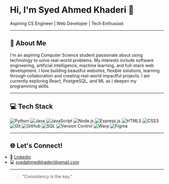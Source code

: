 <h1 align="left">Hi, I'm Syed Ahmed Khaderi &#128075</h1>
<p align="left">
  Aspiring CS Engineer | Web Developer | Tech Enthusiast
</p>

---

<h2>&#128204 About Me</h2>
<p>
I'm an aspiring Computer Science student passionate about using technology to solve real-world problems. My interests include software engineering, artificial intelligence, machine learning, and full-stack web development. I love building beautiful websites, flexible solutions, learning through collaboration and creating real-world impactful projects. I am currently exploring React, PostgreSQL, and ML as I deepen my programming skills.
</p>

---

<h2>&#128187 Tech Stack</h2>

![Python](https://img.shields.io/badge/-Python-3776AB?style=for-the-badge&logo=python&logoColor=white&logoWidth=30)
![Java](https://img.shields.io/badge/-Java-007396?style=for-the-badge&logo=java&logoColor=white&logoWidth=30)
![JavaScript](https://img.shields.io/badge/-JavaScript-F7DF1E?style=for-the-badge&logo=javascript&logoColor=000000&logoWidth=30)
![Node.js](https://img.shields.io/badge/-Node.js-339933?style=for-the-badge&logo=node.js&logoColor=white&logoWidth=30)
![Express.js](https://img.shields.io/badge/-Express.js-000000?style=for-the-badge&logo=express&logoColor=white&logoWidth=30)
![HTML5](https://img.shields.io/badge/-HTML5-E34F26?style=for-the-badge&logo=html5&logoColor=white&logoWidth=30)
![CSS3](https://img.shields.io/badge/-CSS3-1572B6?style=for-the-badge&logo=css3&logoColor=white&logoWidth=30)
![Git](https://img.shields.io/badge/-Git-F05032?style=for-the-badge&logo=git&logoColor=white&logoWidth=30)
![GitHub](https://img.shields.io/badge/-GitHub-181717?style=for-the-badge&logo=github&logoColor=white&logoWidth=30)
![SQL](https://img.shields.io/badge/-SQL-336791?style=for-the-badge&logo=postgresql&logoColor=white&logoWidth=30)
![Version Control](https://img.shields.io/badge/-Version%20Control-F05032?style=for-the-badge&logo=git&logoColor=white&logoWidth=30)
![Warp](https://img.shields.io/badge/-Warp-0A2342?style=for-the-badge&logo=rocket&logoColor=white&logoWidth=30)
![Figma](https://img.shields.io/badge/-Figma-F24E1E?style=for-the-badge&logo=figma&logoColor=white&logoWidth=30)




<!-- Add more as you learn them -->

---

<h2>&#127760 Let's Connect!</h2>

<ul style="line-height:1.2; margin:0; padding:0;">
  <li>&#128279; <a href="https://www.linkedin.com/in/syedahmedkhaderi/](https://www.linkedin.com/in/syed-ahmed-06b466389/">Linkedin</a></li>
  <li>&#128187; <a href="mailto:syedahmedkhaderi@gmail.com">syedahmedkhaderi@gmail.com</a></li>
</ul>
 <!-- Replace with your email or preferred contact -->

---

<!-- Optional: Fun fact or quote -->
> "Consistency is the key.“ 

